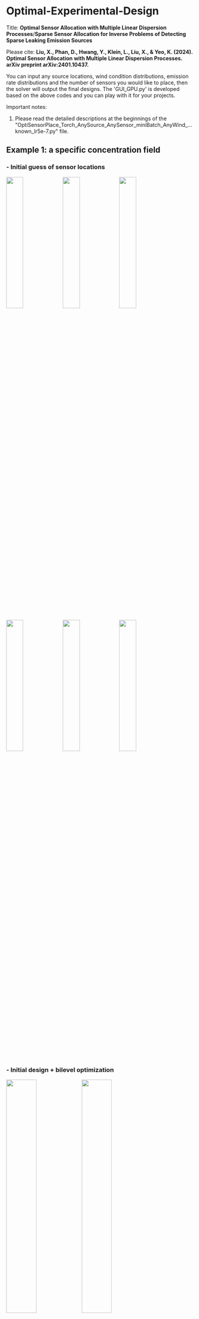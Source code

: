 # Optimal-Experimental-Design
Title: **Optimal Sensor Allocation with Multiple Linear Dispersion Processes**/**Sparse Sensor Allocation for Inverse Problems of Detecting Sparse Leaking Emission Sources**

Please cite:
**Liu, X., Phan, D., Hwang, Y., Klein, L., Liu, X., & Yeo, K. (2024). Optimal Sensor Allocation with Multiple Linear Dispersion Processes. arXiv preprint arXiv:2401.10437.**

You can input any source locations, wind condition distributions, emission rate distributions and the number of sensors you would like to place, then the solver will output the final designs. The 'GUI_GPU.py' is developed based on the above codes and you can play with it for your projects.

Important notes:
  1. Please read the detailed descriptions at the beginnings of the "OptiSensorPlace_Torch_AnySource_AnySensor_miniBatch_AnyWind_...known_lr5e-7.py" file.


## Example 1: a specific concentration field
### - Initial guess of sensor locations

<img src="https://github.com/user-attachments/assets/e9b07830-a72b-4cf0-abd4-9e49b8ec70ab" style="width:30%;"><img src="https://github.com/user-attachments/assets/83bfbe4e-f4e4-43a3-a8a1-38cf6c268638" style="width:30%;"><img src="https://github.com/user-attachments/assets/e415971d-4b7d-474f-b09b-d56b04ad68a6" style="width:30%;">

<img src="https://github.com/user-attachments/assets/5dbd52fb-ce1d-4491-973a-1f5d0e4a8e21" style="width:30%;"><img src="https://github.com/user-attachments/assets/cb2eaed0-d46e-4bd6-9007-b9cbf29816dd" style="width:30%;"><img src="https://github.com/user-attachments/assets/8cb072ed-c779-4f5f-92c8-80575928d9e7" style="width:30%;">

### - Initial design + bilevel optimization
<img src="https://github.com/user-attachments/assets/b6bdddb1-fee1-43b4-ab06-7e2c3ef891ec" style="width:40%;"><img src="https://github.com/user-attachments/assets/32b268d6-4486-470a-a86b-5d1c2662dc66" style="width:40%;">

## Example 2:  allocate 6 sensors for 10 sources
### - Objective value decreases

<p align="center">
<img src="https://github.com/user-attachments/assets/7337f65f-5be7-4678-84c9-baf21aa2a9ed" width="300"/><img src="https://github.com/user-attachments/assets/dadf49f8-5420-4ff5-8bbe-2e8738b502c1" width="450"/>
</p>

## Example 3:  allocate 50 sensors for 100 sources
### - Scalable sensor allocation

<p align="center">
<img src="https://github.com/user-attachments/assets/941ad77b-4f5c-4f04-a855-cefc10af317c" width="300""><img src="https://github.com/user-attachments/assets/0d4c48ab-09c0-4dc9-970a-cc686ef8b20b" width="250"">
</p>

## Example 4:  the software GUI
### - starting with K-means design (using GPU)
<img src="https://github.com/user-attachments/assets/46c58485-b3c9-4c26-9672-0e6af0d10f35" style="width:80%;">

